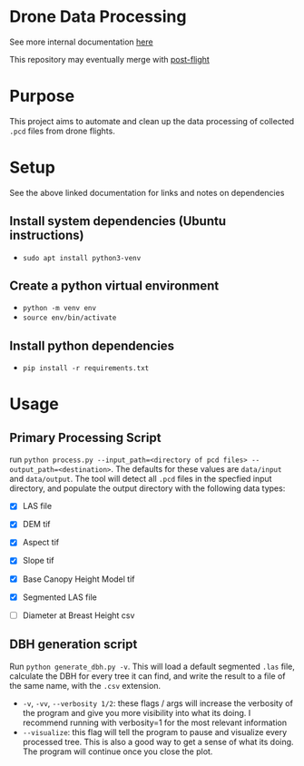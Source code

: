 # Drone Data Processing

See more internal documentation [here](https://www.notion.so/robotics88/Data-Processing-Documentation-1212bdc47817801bb5f6ccf8cfeed58e?pvs=4)

This repository may eventually merge with [post-flight](https://github.com/robotics-88/post-flight)

# Purpose

This project aims to automate and clean up the data processing of collected `.pcd` files from drone flights.

# Setup

See the above linked documentation for links and notes on dependencies

## Install system dependencies (Ubuntu instructions)
- `sudo apt install python3-venv`

## Create a python virtual environment
- `python -m venv env`
- `source env/bin/activate`

## Install python dependencies
- `pip install -r requirements.txt`


# Usage

## Primary Processing Script

run `python process.py --input_path=<directory of pcd files> --output_path=<destination>`. The defaults for these values are `data/input` and `data/output`. The tool will detect all `.pcd` files in the specfied input directory, and populate the output directory with the following data types:

- [X] LAS file
- [X] DEM tif
- [X] Aspect tif
- [X] Slope tif
- [X] Base Canopy Height Model tif
- [X] Segmented LAS file
- [ ] Diameter at Breast Height csv


## DBH generation script

Run `python generate_dbh.py -v`. This will load a default segmented `.las` file, calculate the DBH for every tree it can find, and write the result to a file of the same name, with the `.csv` extension.
- `-v`, `-vv`, `--verbosity 1/2`: these flags / args will increase the verbosity of the program and give you more visibility into what its doing. I recommend running with verbosity=1 for the most relevant information
- `--visualize`: this flag will tell the program to pause and visualize every processed tree. This is also a good way to get a sense of what its doing. The program will continue once you close the plot.